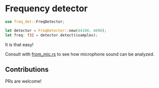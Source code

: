 # Frequency detector

```rust
use freq_det::FreqDetector;

let detector = FreqDetector::new(44100, 4096);
let freq: f32 = detector.detect(&samples);
```

It is that easy!

Consult with [from_mic.rs](examples/from_mic.rs) to see how microphone sound
can be analyzed.

## Contributions
PRs are welcome!
